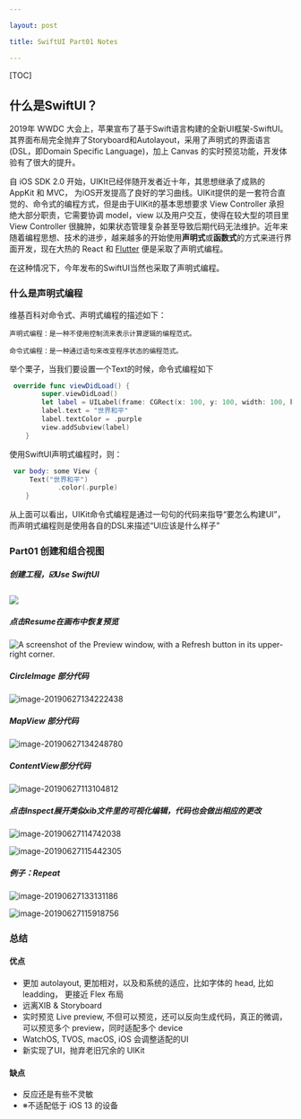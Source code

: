 ```yaml
---

layout: post

title: SwiftUI Part01 Notes

---
```


[TOC]


## 什么是SwiftUI？

2019年 WWDC 大会上，苹果宣布了基于Swift语言构建的全新UI框架-SwiftUI。其界面布局完全抛弃了Storyboard和Autolayout，采用了声明式的界面语言(DSL，即Domain Specific Language)，加上 Canvas 的实时预览功能，开发体验有了很大的提升。

自 iOS SDK 2.0 开始，UIKIt已经伴随开发者近十年，其思想继承了成熟的 AppKit 和 MVC， 为iOS开发提高了良好的学习曲线。UIKit提供的是一套符合直觉的、命令式的编程方式，但是由于UIKit的基本思想要求 View Controller 承担绝大部分职责，它需要协调 model，view 以及用户交互，使得在较大型的项目里 View Controller 很臃肿，如果状态管理复杂甚至导致后期代码无法维护。近年来随着编程思想、技术的进步，越来越多的开始使用**声明式**或**函数式**的方式来进行界面开发，现在大热的 React 和 [Flutter](https://link.juejin.im/?target=https%3A%2F%2Fflutterchina.club) 便是采取了声明式编程。

在这种情况下，今年发布的SwiftUI当然也采取了声明式编程。

### 什么是声明式编程

维基百科对命令式、声明式编程的描述如下：

```
声明式编程：是一种不使用控制流来表示计算逻辑的编程范式。

命令式编程：是一种通过语句来改变程序状态的编程范式。
```

举个栗子，当我们要设置一个Text的时候，命令式编程如下

```swift
 override func viewDidLoad() {
        super.viewDidLoad()
        let label = UILabel(frame: CGRect(x: 100, y: 100, width: 100, height: 100))
        label.text = "世界和平"
        label.textColor = .purple
        view.addSubview(label)
    }
```

使用SwiftUI声明式编程时，则：

```swift
 var body: some View {
     Text("世界和平")
    		.color(.purple) 
    }
```

从上面可以看出，UIKit命令式编程是通过一句句的代码来指导“要怎么构建UI”，而声明式编程则是使用各自的DSL来描述“UI应该是什么样子”

### Part01 创建和组合视图

##### 创建工程，☑️Use SwiftUI

![](http://ww3.sinaimg.cn/large/006tNc79ly1g4fnclg992j30tg0xcwg7.jpg)

##### 点击Resume在画布中恢复预览

![A screenshot of the Preview window, with a Refresh button in its upper-right corner.](http://ww4.sinaimg.cn/large/006tNc79ly1g4fncrgrxvj30tg0xc3zm.jpg)

##### CircleImage 部分代码

![image-20190627134222438](http://ww3.sinaimg.cn/large/006tNc79ly1g4fnudjhh2j318h0h947p.jpg)

##### MapView 部分代码

![image-20190627134248780](http://ww4.sinaimg.cn/large/006tNc79ly1g4fnutyd8xj317x0npqge.jpg)

##### ContentView部分代码

![image-20190627113104812](http://ww3.sinaimg.cn/large/006tNc79ly1g4fnctr0juj314e0oswl3.jpg)

##### 点击Inspect展开类似xib文件里的可视化编辑，代码也会做出相应的更改

![image-20190627114742038](http://ww4.sinaimg.cn/large/006tNc79ly1g4fncv62u6j30di0ky79z.jpg)

![image-20190627115442305](http://ww4.sinaimg.cn/large/006tNc79ly1g4fncy098pj307o0893zs.jpg)

##### 例子：Repeat

![image-20190627133131186](http://ww1.sinaimg.cn/large/006tNc79ly1g4fnj339wwj30bu09cwhr.jpg)

![image-20190627115918756](http://ww3.sinaimg.cn/large/006tNc79ly1g4fndeg6ooj310p07gjw0.jpg)

### 总结

#### 优点

- 更加 autolayout, 更加相对，以及和系统的适应，比如字体的 head, 比如 leadding， 更接近 Flex 布局
- 远离XIB & Storyboard
- 实时预览 Live preview, 不但可以预览，还可以反向生成代码，真正的微调，可以预览多个 preview，同时适配多个 device
- WatchOS, TVOS, macOS, iOS 会调整适配的UI
- 新实现了UI，抛弃老旧冗余的 UIKit

#### 缺点

- 反应还是有些不灵敏
- ※不适配低于 iOS 13 的设备

